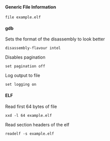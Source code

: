 #### Generic File Information
```
file example.elf
```

#### gdb

Sets the format of the disassembly to look better
```
disassembly-flavour intel
```

Disables pagination
```
set pagination off
```

Log output to file
```
set logging on
```

#### ELF

Read first 64 bytes of file
```
xxd -l 64 example.elf
```
Read section headers of the elf
```
readelf -s example.elf
```

